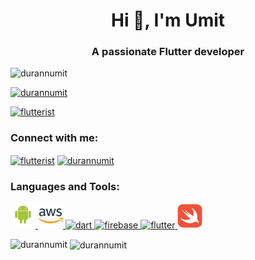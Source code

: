 <h1 align="center">Hi 👋, I'm Umit</h1>
<h3 align="center">A passionate Flutter developer</h3>

<p align="left"> <img src="https://komarev.com/ghpvc/?username=durannumit&label=Profile%20views&color=0e75b6&style=flat" alt="durannumit" /> </p>

<p align="left"> <a href="https://github.com/ryo-ma/github-profile-trophy"><img src="https://github-profile-trophy.vercel.app/?username=durannumit" alt="durannumit" /></a> </p>

<p align="left"> <a href="https://twitter.com/flutterist" target="blank"><img src="https://img.shields.io/twitter/follow/flutterist?logo=twitter&style=for-the-badge" alt="flutterist" /></a> </p>

<h3 align="left">Connect with me:</h3>
<p align="left">
<a href="https://twitter.com/flutterist" target="blank"><img align="center" src="https://raw.githubusercontent.com/rahuldkjain/github-profile-readme-generator/master/src/images/icons/Social/twitter.svg" alt="flutterist" height="30" width="40" /></a>
<a href="https://linkedin.com/in/durannumit" target="blank"><img align="center" src="https://raw.githubusercontent.com/rahuldkjain/github-profile-readme-generator/master/src/images/icons/Social/linked-in-alt.svg" alt="durannumit" height="30" width="40" /></a>
</p>

<h3 align="left">Languages and Tools:</h3>
<p align="left"> <a href="https://developer.android.com" target="_blank" rel="noreferrer"> <img src="https://raw.githubusercontent.com/devicons/devicon/master/icons/android/android-original-wordmark.svg" alt="android" width="40" height="40"/> </a> <a href="https://aws.amazon.com" target="_blank" rel="noreferrer"> <img src="https://raw.githubusercontent.com/devicons/devicon/master/icons/amazonwebservices/amazonwebservices-original-wordmark.svg" alt="aws" width="40" height="40"/> </a> <a href="https://dart.dev" target="_blank" rel="noreferrer"> <img src="https://www.vectorlogo.zone/logos/dartlang/dartlang-icon.svg" alt="dart" width="40" height="40"/> </a> <a href="https://firebase.google.com/" target="_blank" rel="noreferrer"> <img src="https://www.vectorlogo.zone/logos/firebase/firebase-icon.svg" alt="firebase" width="40" height="40"/> </a> <a href="https://flutter.dev" target="_blank" rel="noreferrer"> <img src="https://www.vectorlogo.zone/logos/flutterio/flutterio-icon.svg" alt="flutter" width="40" height="40"/> </a> <a href="https://developer.apple.com/swift/" target="_blank" rel="noreferrer"> <img src="https://raw.githubusercontent.com/devicons/devicon/master/icons/swift/swift-original.svg" alt="swift" width="40" height="40"/> </a> </p>

<p><img align="left" src="https://github-readme-stats.vercel.app/api/top-langs?username=durannumit&show_icons=true&locale=en&layout=compact" alt="durannumit" /></p>

<p>&nbsp;<img align="center" src="https://github-readme-stats.vercel.app/api?username=durannumit&show_icons=true&locale=en" alt="durannumit" /></p>

